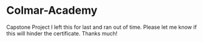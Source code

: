 # Colmar-Academy
Capstone Project
I left this for last and ran out of time. Please let me know if this will hinder the certificate.
Thanks much!
